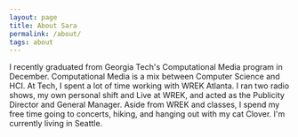 ```yaml
---
layout: page
title: About Sara
permalink: /about/
tags: about
---
```

I recently graduated from Georgia Tech's Computational Media program in December. Computational Media is a mix between Computer Science and HCI. At Tech, I spent a lot of time working with WREK Atlanta. I ran two radio shows, my own personal shift and Live at WREK, and acted as the Publicity Director and General Manager. Aside from WREK and classes, I spend my free time going to concerts, hiking, and hanging out with my cat Clover. I'm currently living in Seattle.
